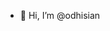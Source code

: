 - 👋 Hi, I’m @odhisian 
<!---
odhisian/odhisian is a ✨ special ✨ repository because its `README.md` (this file) appears on your GitHub profile.
You can click the Preview link to take a look at your changes.
--->
